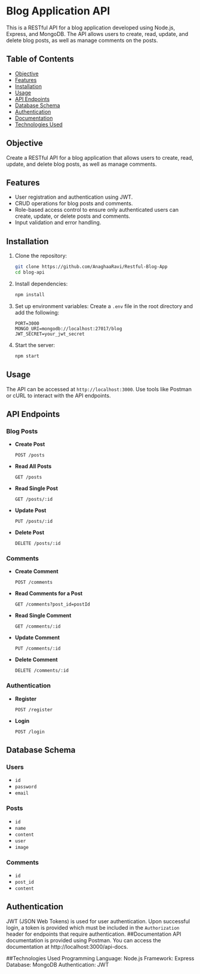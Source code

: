 # Blog Application API

This is a RESTful API for a blog application developed using Node.js, Express, and MongoDB. The API allows users to create, read, update, and delete blog posts, as well as manage comments on the posts.


## Table of Contents

- [Objective](#objective)
- [Features](#features)
- [Installation](#installation)
- [Usage](#usage)
- [API Endpoints](#api-endpoints)
- [Database Schema](#database-schema)
- [Authentication](#authentication)
- [Documentation](#documentation)
- [Technologies Used](#technologies-used)


## Objective

Create a RESTful API for a blog application that allows users to create, read, update, and delete blog posts, as well as manage comments.

## Features

- User registration and authentication using JWT.
- CRUD operations for blog posts and comments.
- Role-based access control to ensure only authenticated users can create, update, or delete posts and comments.
- Input validation and error handling.

## Installation

1. Clone the repository:
    ```bash
    git clone https://github.com/AnaghaaRavi/Restful-Blog-App
    cd blog-api
    ```

2. Install dependencies:
    ```bash
    npm install
    ```

3. Set up environment variables:
    Create a `.env` file in the root directory and add the following:
    ```env
    PORT=3000
    MONGO_URI=mongodb://localhost:27017/blog
    JWT_SECRET=your_jwt_secret
    ```

4. Start the server:
    ```bash
    npm start
    ```

## Usage

The API can be accessed at `http://localhost:3000`. Use tools like Postman or cURL to interact with the API endpoints.

## API Endpoints

### Blog Posts

- **Create Post**
    ```http
    POST /posts
    ```

- **Read All Posts**
    ```http
    GET /posts
    ```

- **Read Single Post**
    ```http
    GET /posts/:id
    ```

- **Update Post**
    ```http
    PUT /posts/:id
    ```

- **Delete Post**
    ```http
    DELETE /posts/:id
    ```

### Comments

- **Create Comment**
    ```http
    POST /comments
    ```

- **Read Comments for a Post**
    ```http
    GET /comments?post_id=postId
    ```

- **Read Single Comment**
    ```http
    GET /comments/:id
    ```

- **Update Comment**
    ```http
    PUT /comments/:id
    ```

- **Delete Comment**
    ```http
    DELETE /comments/:id
    ```

### Authentication

- **Register**
    ```http
    POST /register
    ```

- **Login**
    ```http
    POST /login
    ```

## Database Schema

### Users

- `id`
- `password`
- `email`

### Posts

- `id`
- `name`
- `content`
- `user`
- `image`

### Comments

- `id`
- `post_id`
- `content`

## Authentication

JWT (JSON Web Tokens) is used for user authentication. Upon successful login, a token is provided which must be included in the `Authorization` header for endpoints that require authentication.
##Documentation
API documentation is provided using Postman. You can access the documentation at http://localhost:3000/api-docs.

##Technologies Used
Programming Language: Node.js
Framework: Express
Database: MongoDB
Authentication: JWT
